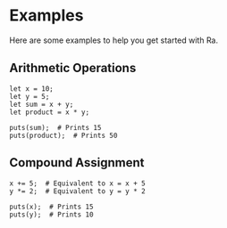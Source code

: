 # Examples

Here are some examples to help you get started with Ra.

## Arithmetic Operations
```ra
let x = 10;
let y = 5;
let sum = x + y;
let product = x * y;

puts(sum);  # Prints 15
puts(product);  # Prints 50
```

## Compound Assignment
```ra
x += 5;  # Equivalent to x = x + 5
y *= 2;  # Equivalent to y = y * 2

puts(x);  # Prints 15
puts(y);  # Prints 10
```